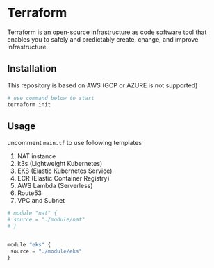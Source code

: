 # Terraform

Terraform is an open-source infrastructure as code software tool that enables you to safely and predictably create, change, and improve infrastructure.

## Installation
This repository is based on AWS (GCP or AZURE is not supported)
```python
# use command below to start
terraform init
```

## Usage

uncomment ```main.tf``` to use following templates
1. NAT instance
2. k3s (Lightweight Kubernetes)
3. EKS (Elastic  Kubernetes Service)
4. ECR (Elastic Container Registry)
5. AWS Lambda (Serverless)
6. Route53
7. VPC and Subnet
```python
# module "nat" {
# source = "./module/nat"
# }


module "eks" {
 source = "./module/eks"
}
```
